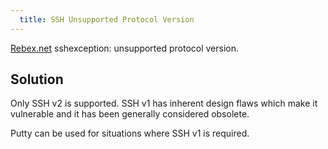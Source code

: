 ```yaml
---
  title: SSH Unsupported Protocol Version
---
```

[Rebex.net](https://www.rebex.net/) sshexception: unsupported protocol version.
## Solution
Only SSH v2 is supported. SSH v1 has inherent design flaws which make it vulnerable and it has been generally considered obsolete.  

Putty can be used for situations where SSH v1 is required.
